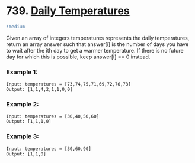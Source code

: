 # 739. [Daily Temperatures](https://leetcode.com/problems/daily-temperatures/description/)
```diff
!medium
```

Given an array of integers temperatures represents the daily temperatures, return an array answer such that answer[i] is the number of days you have to wait after the ith day to get a warmer temperature. If there is no future day for which this is possible, keep answer[i] == 0 instead.

### Example 1:
```
Input: temperatures = [73,74,75,71,69,72,76,73]
Output: [1,1,4,2,1,1,0,0]
```
### Example 2:
```
Input: temperatures = [30,40,50,60]
Output: [1,1,1,0]
```
### Example 3:
```
Input: temperatures = [30,60,90]
Output: [1,1,0]
```

